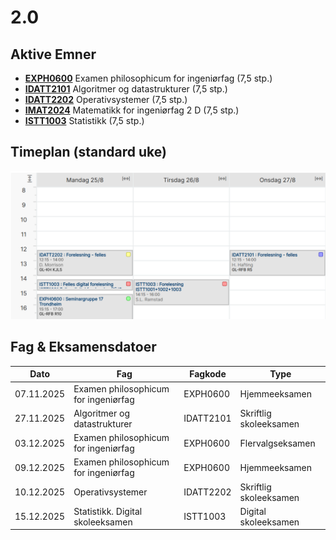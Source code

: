 # 2.0

## Aktive Emner
- [**EXPH0600**](./exphil/readme.md) Examen philosophicum for ingeniørfag (7,5 stp.)
- [**IDATT2101**](./alda/readme.md) Algoritmer og datastrukturer (7,5 stp.)
- [**IDATT2202**](./operativ-system/readme.md) Operativsystemer (7,5 stp.)
- [**IMAT2024**](./matematikk/readme.md) Matematikk for ingeniørfag 2 D (7,5 stp.)
- [**ISTT1003**](./statistikk/readme.md) Statistikk (7,5 stp.)

## Timeplan (standard uke)
![timeplan](./img/timeplan.png)

## Fag & Eksamensdatoer
| Dato        | Fag                                | Fagkode   | Type                |
|-------------|------------------------------------|-----------|---------------------|
| 07.11.2025  | Examen philosophicum for ingeniørfag | EXPH0600  | Hjemmeeksamen       |
| 27.11.2025  | Algoritmer og datastrukturer        | IDATT2101 | Skriftlig skoleeksamen |
| 03.12.2025  | Examen philosophicum for ingeniørfag | EXPH0600  | Flervalgseksamen    |
| 09.12.2025  | Examen philosophicum for ingeniørfag | EXPH0600  | Hjemmeeksamen       |
| 10.12.2025  | Operativsystemer                    | IDATT2202 | Skriftlig skoleeksamen |
| 15.12.2025  | Statistikk. Digital skoleeksamen    | ISTT1003  | Digital skoleeksamen |